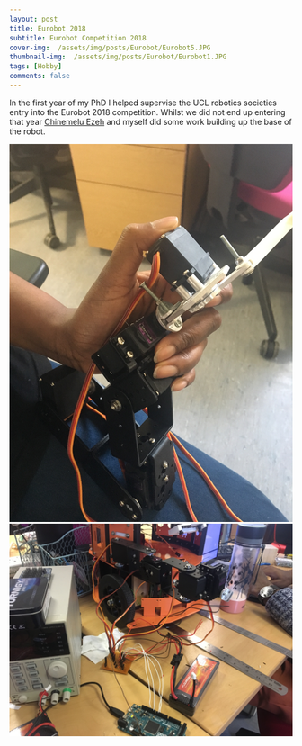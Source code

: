 ```yaml
---
layout: post
title: Eurobot 2018
subtitle: Eurobot Competition 2018
cover-img:  /assets/img/posts/Eurobot/Eurobot5.JPG
thumbnail-img:  /assets/img/posts/Eurobot/Eurobot1.JPG
tags: [Hobby]
comments: false
---
```



In the first year of my PhD I helped supervise the UCL robotics societies entry into the Eurobot 2018 competition. Whilst we did not end up entering that year [Chinemelu Ezeh]() and myself did some work building up the base of the robot. 

<img src="/assets/img/posts/Eurobot/Eurobot3.JPG" alt="">

<img src="/assets/img/posts/Eurobot/Eurobot1.JPG" alt="">


